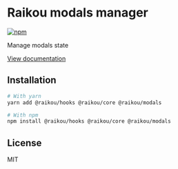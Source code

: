 # Raikou modals manager

[![npm](https://img.shields.io/npm/dm/@raikou/modals)](https://www.npmjs.com/package/@raikou/modals)

Manage modals state

[View documentation](https://raikou.dev/)

## Installation

```bash
# With yarn
yarn add @raikou/hooks @raikou/core @raikou/modals

# With npm
npm install @raikou/hooks @raikou/core @raikou/modals
```

## License

MIT
